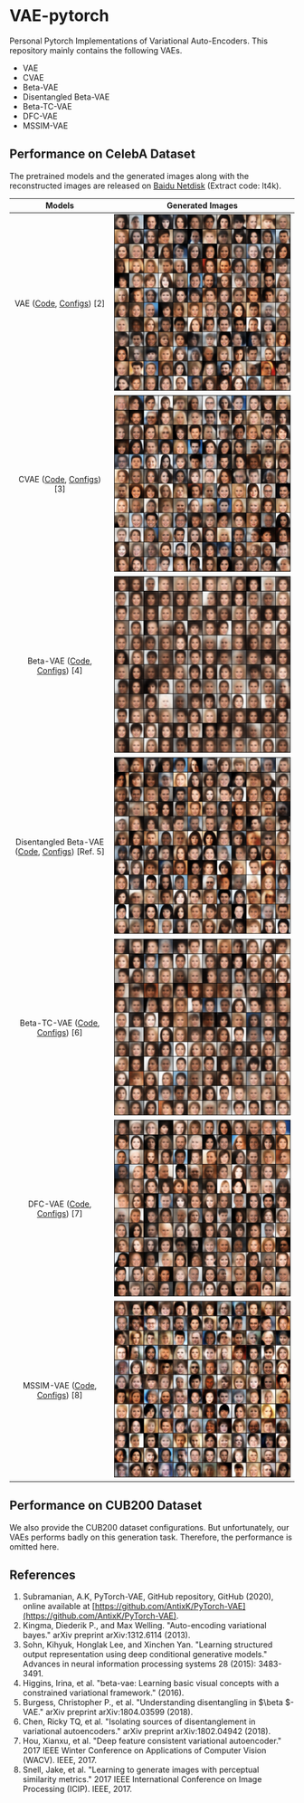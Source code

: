 # VAE-pytorch

Personal Pytorch Implementations of Variational Auto-Encoders. This repository mainly contains the following VAEs.

- VAE
- CVAE
- Beta-VAE
- Disentangled Beta-VAE
- Beta-TC-VAE
- DFC-VAE
- MSSIM-VAE

## Performance on CelebA Dataset

The pretrained models and the generated images along with the reconstructed images are released on [Baidu Netdisk](https://pan.baidu.com/s/1X668uvUpQ1bFFHXj4j4Iew) (Extract code: lt4k).

| Models | Generated Images |
| :-: |  :-: |
| VAE ([Code](models/VAE.py), [Configs](configs/VAE-CelebA.yaml)) [2] | ![VAE](imgs/VAE-g.png) |
| CVAE ([Code](models/CVAE.py), [Configs](configs/CVAE-CelebA.yaml)) [3] | ![CVAE](imgs/CVAE-g.png) |
| Beta-VAE ([Code](models/BetaVAE.py), [Configs](configs/BetaVAE-CelebA.yaml)) [4] | ![BetaVAE](imgs/BetaVAE-g.png) |
| Disentangled Beta-VAE ([Code](models/DisentangledBetaVAE.py), [Configs](configs/DisentangledBetaVAE-CelebA.yaml))  [Ref. 5] | ![DisentangledBetaVAE](imgs/DisentangledBetaVAE-g.png) |
| Beta-TC-VAE ([Code](models/BetaTCVAE.py), [Configs](configs/BetaTCVAE-CelebA.yaml)) [6] | ![BetaTCVAE](imgs/BetaTCVAE-g.png) |
| DFC-VAE ([Code](models/DFCVAE.py), [Configs](configs/DFCVAE-CelebA.yaml)) [7] | ![DFCVAE](imgs/DFCVAE-g.png) |
| MSSIM-VAE ([Code](models/MSSIMVAE.py), [Configs](configs/MSSIMVAE-CelebA.yaml)) [8] | ![MSSIMVAE](imgs/MSSIMVAE-g.png) |

## Performance on CUB200 Dataset

We also provide the CUB200 dataset configurations. But unfortunately, our VAEs performs badly on this generation task. Therefore, the performance is omitted here.

## References

1. Subramanian, A.K, PyTorch-VAE, GitHub repository, GitHub (2020), online available at [https://github.com/AntixK/PyTorch-VAE](https://github.com/AntixK/PyTorch-VAE).
2. Kingma, Diederik P., and Max Welling. "Auto-encoding variational bayes." arXiv preprint arXiv:1312.6114 (2013).
3. Sohn, Kihyuk, Honglak Lee, and Xinchen Yan. "Learning structured output representation using deep conditional generative models." Advances in neural information processing systems 28 (2015): 3483-3491.
4. Higgins, Irina, et al. "beta-vae: Learning basic visual concepts with a constrained variational framework." (2016).
5. Burgess, Christopher P., et al. "Understanding disentangling in $\beta $-VAE." arXiv preprint arXiv:1804.03599 (2018).
6. Chen, Ricky TQ, et al. "Isolating sources of disentanglement in variational autoencoders." arXiv preprint arXiv:1802.04942 (2018).
7. Hou, Xianxu, et al. "Deep feature consistent variational autoencoder." 2017 IEEE Winter Conference on Applications of Computer Vision (WACV). IEEE, 2017.
8. Snell, Jake, et al. "Learning to generate images with perceptual similarity metrics." 2017 IEEE International Conference on Image Processing (ICIP). IEEE, 2017.
